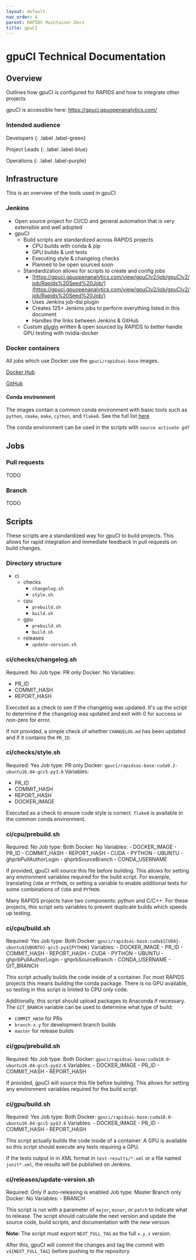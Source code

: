```yaml
---
layout: default
nav_order: 4
parent: RAPIDS Maintainer Docs
title: gpuCI
---
```


# gpuCI Technical Documentation

## Overview

Outlines how gpuCI is configured for RAPIDS and how to integrate other projects

gpuCI is accessible here: https://gpuci.gpuopenanalytics.com/

### Intended audience

Developers
{: .label .label-green}

Project Leads
{: .label .label-blue}

Operations
{: .label .label-purple}

## Infrastructure

This is an overview of the tools used in gpuCI

### Jenkins

- Open source project for CI/CD and general automation that is very extensible and well adopted
- gpuCI
  - Build scripts are standardized across RAPIDS projects
    - CPU builds with conda & pip
    - GPU builds & unit tests
    - Executing style & changelog checks
    - Planned to be open sourced soon
  - Standardization allows for scripts to create and config jobs
    - [https://gpuci.gpuopenanalytics.com/view/gpuCIv2/job/gpuCIv2/job/Rapids%20Seed%20Job/](https://gpuci.gpuopenanalytics.com/view/gpuCIv2/job/gpuCIv2/job/Rapids%20Seed%20Job/)
    - Uses Jenkins job-dsl plugin
    - Creates 125+ Jenkins jobs to perform everything listed in this document
    - Handles the links between Jenkins & GitHub
  - Custom [plugin](https://github.com/gpuopenanalytics/remote-docker-plugin) written & open sourced by RAPIDS to better handle GPU testing with nvidia-docker

### Docker containers

All jobs which use Docker use the `gpuci/rapidsai-base` images.

[Docker Hub](https://hub.docker.com/r/gpuci/rapidsai-base)

[GitHub](https://github.com/rapidsai/gpuci-build-environment)

#### Conda environment

The images contain a common conda environment with basic tools such as `python`, `cmake`, `make`, `cython`, and `flake8`. See the full list [here](https://github.com/rapidsai/gpuci-build-environment/blob/master/Dockerfile#L66)

The conda environment can be used in the scripts with `source activate gdf`

## Jobs

### Pull requests

TODO

### Branch

TODO

## Scripts

These scripts are a standardized way for gpuCI to build projects. This allows for rapid integration and immediate feedback in pull requests on build changes.

### Directory structure

- ci
    - checks
        - `changelog.sh`
        - `style.sh`
    - cpu
        - `prebuild.sh`
        - `build.sh`
    - gpu
        - `prebuild.sh`
        - `build.sh`
    - releases
        - `update-version.sh`

### ci/checks/changelog.sh

Required: No
Job type: PR only
Docker: No
Variables:
- PR_ID
- COMMIT_HASH
- REPORT_HASH

Executed as a check to see if the changelog was updated. It's up the script to determine if the changelog was updated and exit with 0 for success or non-zero for error.

If not provided, a simple check of whether `CHANGELOG.md` has been updated and if it contains the `PR_ID`.

### ci/checks/style.sh

Required: Yes
Job type: PR only
Docker: `gpuci/rapidsai-base:cuda9.2-ubuntu16.04-gcc5-py3.6`
Variables:
- PR_ID
- COMMIT_HASH
- REPORT_HASH
- DOCKER_IMAGE

Executed as a check to ensure code style is correct. `flake8` is available in the common conda environment.

### ci/cpu/prebuild.sh

Required: No
Job type: Both
Docker: No
Variables:
    - DOCKER_IMAGE
    - PR_ID
    - COMMIT_HASH
    - REPORT_HASH
    - CUDA
    - PYTHON
    - UBUNTU
    - ghprbPullAuthorLogin
    - ghprbSourceBranch
    - CONDA_USERNAME

If provided, gpuCI will source this file before building. This allows for setting any environment variables required for the build script. For example,  translating `CUDA` or `PYTHON`, or setting a variable to enable additional tests for some combinations of `CUDA` and `PYTHON`.

Many RAPIDS projects have two components: python and C/C++. For these projects, this script sets variables to prevent duplicate builds which speeds up testing.

### ci/cpu/build.sh

Required: Yes
Job type: Both
Docker: `gpuci/rapidsai-base:cuda${CUDA}-ubuntu${UBUNTU}-gcc5-py${PYTHON}`
Variables:
    - DOCKER_IMAGE
    - PR_ID
    - COMMIT_HASH
    - REPORT_HASH
    - CUDA
    - PYTHON
    - UBUNTU
    - ghprbPullAuthorLogin
    - ghprbSourceBranch
    - CONDA_USERNAME
    - GIT_BRANCH

This script actually builds the code inside of a container. For most RAPIDS projects this means building the conda package. There is no GPU available, so testing in this script is limited to CPU only code.

Additionally, this script should upload packages to Anaconda if necessary. The `GIT_BRANCH` variable can be used to determine what type of build:
- `COMMIT_HASH` for PRs
- `branch-x.y` for development branch builds
- `master` for release builds

### ci/gpu/prebuild.sh

Required: No
Job type: Both
Docker: `gpuci/rapidsai-base:cuda10.0-ubuntu16.04-gcc5-py$3.6`
Variables:
    - DOCKER_IMAGE
    - PR_ID
    - COMMIT_HASH
    - REPORT_HASH

If provided, gpuCI will source this file before building. This allows for setting any environment variables required for the build script.

### ci/gpu/build.sh

Required: Yes
Job type: Both
Docker: `gpuci/rapidsai-base:cuda10.0-ubuntu16.04-gcc5-py$3.6`
Variables:
    - DOCKER_IMAGE
    - PR_ID
    - COMMIT_HASH
    - REPORT_HASH

This script actually builds the code inside of a container. A GPU is available so this script should execute any tests requiring a GPU.

If the tests output in in XML format in `test-results/*.xml` or a file named `junit*.xml`, the results will be published on Jenkins.

### ci/releases/update-version.sh

Required: Only if auto-releasing is enabled
Job type: Master Branch only
Docker: No
Variables:
    - BRANCH

This script is run with a parameter of `major`, `minor`, or `patch` to indicate what to release. The script should calculate the next version and update the source code, build scripts, and documentation with the new version.

**Note:** The script must export `NEXT_FULL_TAG` as the full `x.y.z` version.

After this, gpuCI will commit the changes and tag the commit with `v${NEXT_FULL_TAG}` before pushing to the repository.